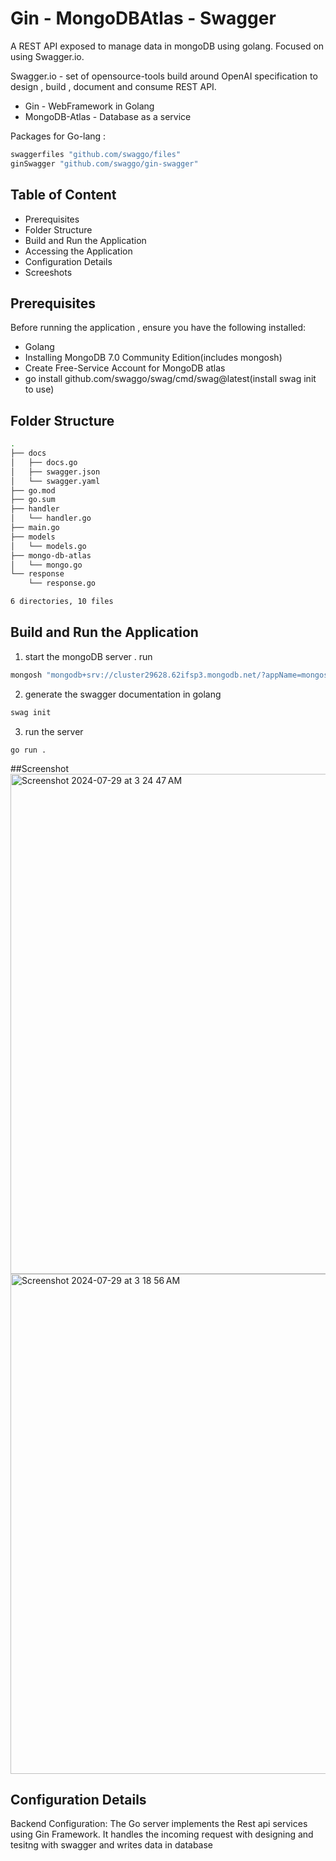 
# Gin - MongoDBAtlas - Swagger

A REST API exposed to manage data in mongoDB using golang.
Focused on using Swagger.io.

Swagger.io - set of opensource-tools build around OpenAI specification to design , build , document and consume REST API.
- Gin -  WebFramework in Golang
- MongoDB-Atlas - Database as a service 

Packages for Go-lang : 

```bash
swaggerfiles "github.com/swaggo/files"
ginSwagger "github.com/swaggo/gin-swagger"
```







## Table of Content
- Prerequisites
- Folder Structure
- Build and Run the Application
- Accessing the Application
- Configuration Details
- Screeshots


## Prerequisites

Before running the application , ensure you have the following installed:

- Golang 
- Installing MongoDB 7.0 Community Edition(includes mongosh)
- Create Free-Service Account for MongoDB atlas
- go install github.com/swaggo/swag/cmd/swag@latest(install swag init to use)



## Folder Structure
```bash
.
├── docs
│   ├── docs.go
│   ├── swagger.json
│   └── swagger.yaml
├── go.mod
├── go.sum
├── handler
│   └── handler.go
├── main.go
├── models
│   └── models.go
├── mongo-db-atlas
│   └── mongo.go
└── response
    └── response.go

6 directories, 10 files
```
## Build and Run the Application

1. start the mongoDB server . 
run
```bash
mongosh "mongodb+srv://cluster29628.62ifsp3.mongodb.net/?appName=mongosh+2.2.12" --username <username> --password <password>
```

2. generate the swagger documentation in golang
```bash
swag init
```



3. run the server 
```
go run .

```

##Screenshot
<img width="800" alt="Screenshot 2024-07-29 at 3 24 47 AM" src="https://github.com/user-attachments/assets/bd06d93c-dc20-4ea0-baba-7943b3de1988">
<img width="800" alt="Screenshot 2024-07-29 at 3 18 56 AM" src="https://github.com/user-attachments/assets/a5ac049d-ca70-47ae-97d2-9635d4a7a829">


## Configuration Details

Backend Configuration: The Go server implements the Rest api services  using Gin Framework. It handles the incoming request with designing and tesitng with swagger and writes data in database 
